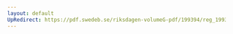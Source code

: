 ```yaml
---
layout: default
UpRedirect: https://pdf.swedeb.se/riksdagen-volumeG-pdf/199394/reg_199394/reg_199394_0215.pdf
---
```

